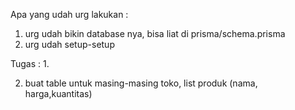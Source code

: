 Apa yang udah urg lakukan : 
1. urg udah bikin database nya, bisa liat di prisma/schema.prisma
2. urg udah setup-setup

Tugas : 
1. 


2. buat table untuk masing-masing toko, list produk (nama, harga,kuantitas)
